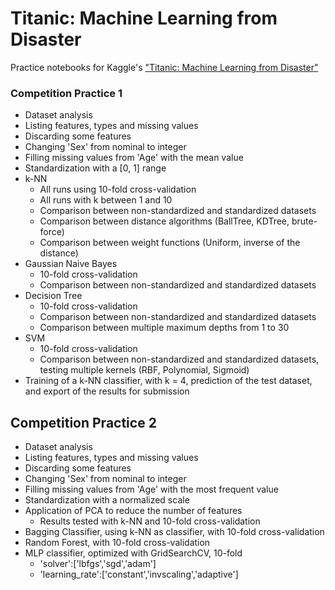 # Titanic: Machine Learning from Disaster
Practice notebooks for Kaggle's ["Titanic: Machine Learning from Disaster"](https://www.kaggle.com/c/titanic)

### Competition Practice 1
- Dataset analysis
- Listing features, types and missing values
- Discarding some features
- Changing 'Sex' from nominal to integer
- Filling missing values from 'Age' with the mean value
- Standardization with a [0, 1] range
- k-NN
  - All runs using 10-fold cross-validation
  - All runs with k between 1 and 10
  - Comparison between non-standardized and standardized datasets
  - Comparison between distance algorithms (BallTree, KDTree, brute-force)
  - Comparison between weight functions (Uniform, inverse of the distance)
- Gaussian Naive Bayes
  - 10-fold cross-validation
  - Comparison between non-standardized and standardized datasets
- Decision Tree
  - 10-fold cross-validation
  - Comparison between non-standardized and standardized datasets
  - Comparison between multiple maximum depths from 1 to 30
- SVM
  - 10-fold cross-validation
  - Comparison between non-standardized and standardized datasets, testing multiple kernels (RBF, Polynomial, Sigmoid)
- Training of a k-NN classifier, with k = 4, prediction of the test dataset, and export of the results for submission
 
## Competition Practice 2
- Dataset analysis
- Listing features, types and missing values
- Discarding some features
- Changing 'Sex' from nominal to integer
- Filling missing values from 'Age' with the most frequent value
- Standardization with a normalized scale
- Application of PCA to reduce the number of features
  - Results tested with k-NN and 10-fold cross-validation
- Bagging Classifier, using k-NN as classifier, with 10-fold cross-validation
- Random Forest, with 10-fold cross-validation
- MLP classifier, optimized with GridSearchCV, 10-fold
  - 'solver':['lbfgs','sgd','adam']
  - 'learning_rate':['constant','invscaling','adaptive']  
